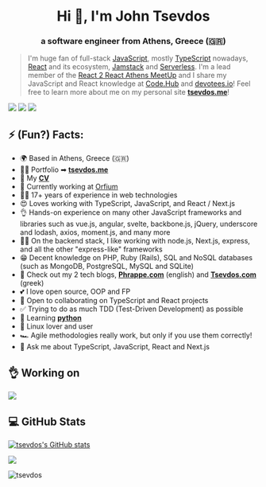<h1 align="center">Hi 👋, I'm John Tsevdos</h1>
<h3 align="center">a software engineer from Athens, Greece (🇬🇷)</h3>

> I'm huge fan of full-stack [JavaScript](https://developer.mozilla.org/en-US/docs/Web/JavaScript), mostly [TypeScript](https://www.typescriptlang.org/) nowadays, [React](https://reactjs.org/) and its ecosystem, [Jamstack](https://jamstack.org/) and [Serverless](https://en.wikipedia.org/wiki/Serverless_computing). I'm a lead member of the [React 2 React Athens MeetUp](https://www.meetup.com/react-to-react-athens-meetup/) and I share my JavaScript and React knowledge at [Code.Hub](https://www.codehub.gr/codelearn/our-instructors/) and [devotees.io](https://devotees.io/)! Feel free to learn more about me on my personal site **[tsevdos.me](https://tsevdos.me/)**!

<p align="left">
<a href="https://www.linkedin.com/in/tsevdosjohn" target="_blank" rel="noreferrer"><img src="https://img.shields.io/badge/LinkedIn-0077B5?style=for-the-badge&logo=linkedin&" /></a> <a href="https://www.twitter.com/tsevdos" target="_blank" rel="noreferrer"><img
src="https://img.shields.io/twitter/follow/tsevdos?logo=x&style=for-the-badge&color=0891b2&labelColor=1c1917"
/></a> <a href="https://www.github.com/tsevdos" target="_blank" rel="noreferrer"><img
src="https://img.shields.io/github/followers/tsevdos?logo=github&style=for-the-badge&color=0891b2&labelColor=1c1917" /></a></p>

## ⚡ (Fun?) Facts:

- 🌍 Based in Athens, Greece (🇬🇷)
- 👨‍💻 Portfolio ➡ **[tsevdos.me](http://tsevdos.me)**
- 📄 My **[CV](https://tsevdos.me/john_tsevdos_cv.pdf)**
- 💼 Currently working at [Orfium](http://orfium.com)
- 💪🏻 17+ years of experience in web technologies
- 😍 Loves working with TypeScript, JavaScript, and React / Next.js
- 👌 Hands-on experience on many other JavaScript frameworks and libraries such as vue.js, angular, svelte, backbone.js, jQuery, underscore and lodash, axios, moment.js, and many more
- 👨‍💼 On the backend stack, I like working with node.js, Next.js, express, and all the other "express-like" frameworks
- 😁 Decent knowledge on PHP, Ruby (Rails), SQL and NoSQL databases (such as MongoDB, PostgreSQL, MySQL and SQLite)
- 📝 Check out my 2 tech blogs, **[Phrappe.com](https://phrappe.com)** (english) and **[Tsevdos.com](https://tsevdos.com)** (greek)
- 💕 I love open source, OOP and FP
- 🤝 Open to collaborating on TypeScript and React projects
- ✅ Trying to do as much TDD (Test-Driven Development) as possible
- 🧠 Learning **[python](https://www.python.org)**
- 🐧 Linux lover and user
- 🏎 Agile methodologies really work, but only if you use them correctly!
- 💬 Ask me about TypeScript, JavaScript, React and Next.js

## 👌 Working on

<p><a href="https://github.com/tsevdos/npm-packages"><img src="https://github-readme-stats.vercel.app/api/pin/?username=tsevdos&repo=npm-packages&title_color=0891b2&text_color=ffffff&icon_color=0891b2&bg_color=1c1917&hide_border=true&locale=en" /></a>
</p>

## 💻 GitHub Stats

<p>
<a href="http://www.github.com/tsevdos"><img src="https://github-readme-stats.vercel.app/api?username=tsevdos&show_icons=true&show=reviews,prs_merged,prs_merged_percentage&include_all_commits=true&rank_icon=github&title_color=0891b2&text_color=ffffff&icon_color=0891b2&bg_color=1c1917&hide_border=true&show_icons=true" alt="tsevdos's GitHub stats" /></a></p>

<p><a href="http://www.github.com/tsevdos"><img src="https://github-readme-streak-stats.herokuapp.com/?user=tsevdos&stroke=ffffff&background=1c1917&ring=0891b2&fire=0891b2&currStreakNum=ffffff&currStreakLabel=0891b2&sideNums=ffffff&sideLabels=ffffff&dates=ffffff&hide_border=true" /></a></p>

<p><img src="https://github-readme-stats.vercel.app/api/top-langs?username=tsevdos&show_icons=true&locale=en&layout=compact&title_color=0891b2&text_color=ffffff&icon_color=0891b2&bg_color=1c1917&hide_border=true&show_icons=true" alt="tsevdos" /></p>
